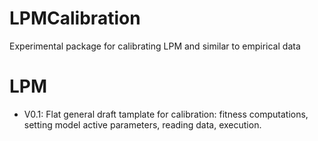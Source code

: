 # LPMCalibration
Experimental package for calibrating LPM and similar to empirical data

LPM
====

- V0.1: Flat general draft tamplate for calibration: fitness computations, setting model active parameters, reading data, execution.  


